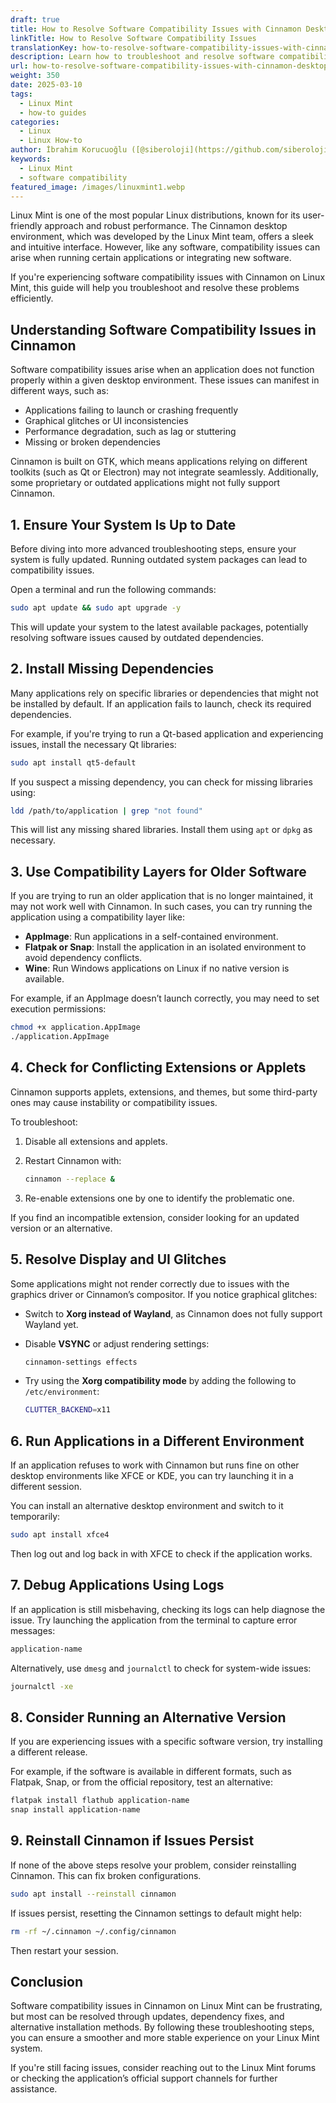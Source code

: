```yaml
---
draft: true
title: How to Resolve Software Compatibility Issues with Cinnamon Desktop on Linux Mint
linkTitle: How to Resolve Software Compatibility Issues
translationKey: how-to-resolve-software-compatibility-issues-with-cinnamon-desktop-on-linux-mint
description: Learn how to troubleshoot and resolve software compatibility issues with Cinnamon Desktop on Linux Mint
url: how-to-resolve-software-compatibility-issues-with-cinnamon-desktop-on-linux-mint
weight: 350
date: 2025-03-10
tags:
  - Linux Mint
  - how-to guides
categories:
  - Linux
  - Linux How-to
author: İbrahim Korucuoğlu ([@siberoloji](https://github.com/siberoloji))
keywords:
  - Linux Mint
  - software compatibility
featured_image: /images/linuxmint1.webp
---
```

Linux Mint is one of the most popular Linux distributions, known for its user-friendly approach and robust performance. The Cinnamon desktop environment, which was developed by the Linux Mint team, offers a sleek and intuitive interface. However, like any software, compatibility issues can arise when running certain applications or integrating new software.

If you're experiencing software compatibility issues with Cinnamon on Linux Mint, this guide will help you troubleshoot and resolve these problems efficiently.

## Understanding Software Compatibility Issues in Cinnamon

Software compatibility issues arise when an application does not function properly within a given desktop environment. These issues can manifest in different ways, such as:

- Applications failing to launch or crashing frequently
- Graphical glitches or UI inconsistencies
- Performance degradation, such as lag or stuttering
- Missing or broken dependencies

Cinnamon is built on GTK, which means applications relying on different toolkits (such as Qt or Electron) may not integrate seamlessly. Additionally, some proprietary or outdated applications might not fully support Cinnamon.

## 1. Ensure Your System Is Up to Date

Before diving into more advanced troubleshooting steps, ensure your system is fully updated. Running outdated system packages can lead to compatibility issues.

Open a terminal and run the following commands:

```bash
sudo apt update && sudo apt upgrade -y
```

This will update your system to the latest available packages, potentially resolving software issues caused by outdated dependencies.

## 2. Install Missing Dependencies

Many applications rely on specific libraries or dependencies that might not be installed by default. If an application fails to launch, check its required dependencies.

For example, if you're trying to run a Qt-based application and experiencing issues, install the necessary Qt libraries:

```bash
sudo apt install qt5-default
```

If you suspect a missing dependency, you can check for missing libraries using:

```bash
ldd /path/to/application | grep "not found"
```

This will list any missing shared libraries. Install them using `apt` or `dpkg` as necessary.

## 3. Use Compatibility Layers for Older Software

If you are trying to run an older application that is no longer maintained, it may not work well with Cinnamon. In such cases, you can try running the application using a compatibility layer like:

- **AppImage**: Run applications in a self-contained environment.
- **Flatpak or Snap**: Install the application in an isolated environment to avoid dependency conflicts.
- **Wine**: Run Windows applications on Linux if no native version is available.

For example, if an AppImage doesn’t launch correctly, you may need to set execution permissions:

```bash
chmod +x application.AppImage
./application.AppImage
```

## 4. Check for Conflicting Extensions or Applets

Cinnamon supports applets, extensions, and themes, but some third-party ones may cause instability or compatibility issues.

To troubleshoot:

1. Disable all extensions and applets.
2. Restart Cinnamon with:

   ```bash
   cinnamon --replace &
   ```

3. Re-enable extensions one by one to identify the problematic one.

If you find an incompatible extension, consider looking for an updated version or an alternative.

## 5. Resolve Display and UI Glitches

Some applications might not render correctly due to issues with the graphics driver or Cinnamon’s compositor. If you notice graphical glitches:

- Switch to **Xorg instead of Wayland**, as Cinnamon does not fully support Wayland yet.
- Disable **VSYNC** or adjust rendering settings:

  ```bash
  cinnamon-settings effects
  ```

- Try using the **Xorg compatibility mode** by adding the following to `/etc/environment`:

  ```bash
  CLUTTER_BACKEND=x11
  ```

## 6. Run Applications in a Different Environment

If an application refuses to work with Cinnamon but runs fine on other desktop environments like XFCE or KDE, you can try launching it in a different session.

You can install an alternative desktop environment and switch to it temporarily:

```bash
sudo apt install xfce4
```

Then log out and log back in with XFCE to check if the application works.

## 7. Debug Applications Using Logs

If an application is still misbehaving, checking its logs can help diagnose the issue. Try launching the application from the terminal to capture error messages:

```bash
application-name
```

Alternatively, use `dmesg` and `journalctl` to check for system-wide issues:

```bash
journalctl -xe
```

## 8. Consider Running an Alternative Version

If you are experiencing issues with a specific software version, try installing a different release.

For example, if the software is available in different formats, such as Flatpak, Snap, or from the official repository, test an alternative:

```bash
flatpak install flathub application-name
snap install application-name
```

## 9. Reinstall Cinnamon if Issues Persist

If none of the above steps resolve your problem, consider reinstalling Cinnamon. This can fix broken configurations.

```bash
sudo apt install --reinstall cinnamon
```

If issues persist, resetting the Cinnamon settings to default might help:

```bash
rm -rf ~/.cinnamon ~/.config/cinnamon
```

Then restart your session.

## Conclusion

Software compatibility issues in Cinnamon on Linux Mint can be frustrating, but most can be resolved through updates, dependency fixes, and alternative installation methods. By following these troubleshooting steps, you can ensure a smoother and more stable experience on your Linux Mint system.

If you're still facing issues, consider reaching out to the Linux Mint forums or checking the application’s official support channels for further assistance.
